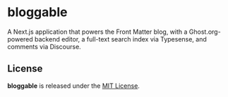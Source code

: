 # bloggable
A Next.js application that powers the Front Matter blog, with a Ghost.org-powered backend editor, a full-text search index via Typesense, and comments via Discourse.

## License

**bloggable** is released under the [MIT License](https://github.com/front-matter/bloggable/blob/master/LICENSE.md).
